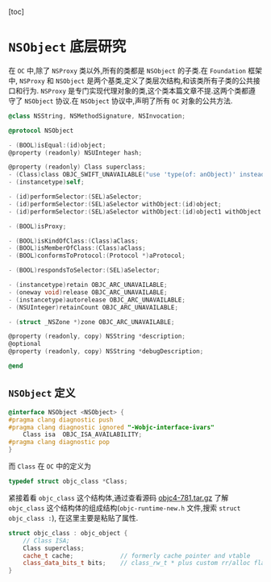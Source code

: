 [toc]

# `NSObject` 底层研究

在 `OC` 中,除了 `NSProxy` 类以外,所有的类都是 `NSObject` 的子类.在 `Foundation` 框架中, `NSProxy` 和 `NSObject` 是两个基类,定义了类层次结构,和该类所有子类的公共接口和行为.
`NSProxy` 是专门实现代理对象的类,这个类本篇文章不提.这两个类都遵守了 `NSObject` 协议.在 `NSObject` 协议中,声明了所有 `OC` 对象的公共方法.

```Objective-C
@class NSString, NSMethodSignature, NSInvocation;

@protocol NSObject

- (BOOL)isEqual:(id)object;
@property (readonly) NSUInteger hash;

@property (readonly) Class superclass;
- (Class)class OBJC_SWIFT_UNAVAILABLE("use 'type(of: anObject)' instead");
- (instancetype)self;

- (id)performSelector:(SEL)aSelector;
- (id)performSelector:(SEL)aSelector withObject:(id)object;
- (id)performSelector:(SEL)aSelector withObject:(id)object1 withObject:(id)object2;

- (BOOL)isProxy;

- (BOOL)isKindOfClass:(Class)aClass;
- (BOOL)isMemberOfClass:(Class)aClass;
- (BOOL)conformsToProtocol:(Protocol *)aProtocol;

- (BOOL)respondsToSelector:(SEL)aSelector;

- (instancetype)retain OBJC_ARC_UNAVAILABLE;
- (oneway void)release OBJC_ARC_UNAVAILABLE;
- (instancetype)autorelease OBJC_ARC_UNAVAILABLE;
- (NSUInteger)retainCount OBJC_ARC_UNAVAILABLE;

- (struct _NSZone *)zone OBJC_ARC_UNAVAILABLE;

@property (readonly, copy) NSString *description;
@optional
@property (readonly, copy) NSString *debugDescription;

@end
```

## `NSObject` 定义

```Objective-C
@interface NSObject <NSObject> {
#pragma clang diagnostic push
#pragma clang diagnostic ignored "-Wobjc-interface-ivars"
    Class isa  OBJC_ISA_AVAILABILITY;
#pragma clang diagnostic pop
}
```

而 `Class` 在 `OC` 中的定义为

```Objective-C
typedef struct objc_class *Class;
```

紧接着看 `objc_class` 这个结构体,通过查看源码 [objc4-781.tar.gz](https://opensource.apple.com/tarballs/objc4/) 了解 `objc_class` 这个结构体的组成结构(`objc-runtime-new.h` 文件,搜索 `struct objc_class :`),
在这里主要是粘贴了属性.

```C++
struct objc_class : objc_object {
    // Class ISA;
    Class superclass;
    cache_t cache;             // formerly cache pointer and vtable
    class_data_bits_t bits;    // class_rw_t * plus custom rr/alloc flags
}
```

